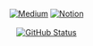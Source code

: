 <p align="center">
<a href="https://medium.com/@developerjo0517"><img alt="Medium" src="https://img.shields.io/badge/Story-Medium-00ab6c?style=flat-square&logo=medium&logoColor=white"/></a>
<a href="https://www.notion.so/ko-kr"><img alt="Notion" src="https://img.shields.io/badge/Workspace-Notion-000000?style=flat-square&logo=notion&logoColor=white"/></a></a><br><br>
<a href="https://github.com/jhj0517"><img alt="GitHub Status" src="https://github-readme-stats.vercel.app/api?username=jhj0517&count_private=true&show_icons=true&theme=radical"/></a>
</p>

